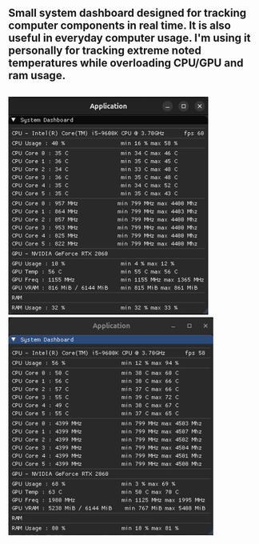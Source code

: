 <h2><p>Small system dashboard designed for tracking computer components in real time. It is also useful in everyday computer usage. I'm using it personally for tracking extreme noted temperatures while overloading CPU/GPU and ram usage.<p><h2>

<p allign="center">
    <img src="ss/1.png" alt="1" width="400">
    <img src="ss/2.png" alt="2" width="410">
</p>
